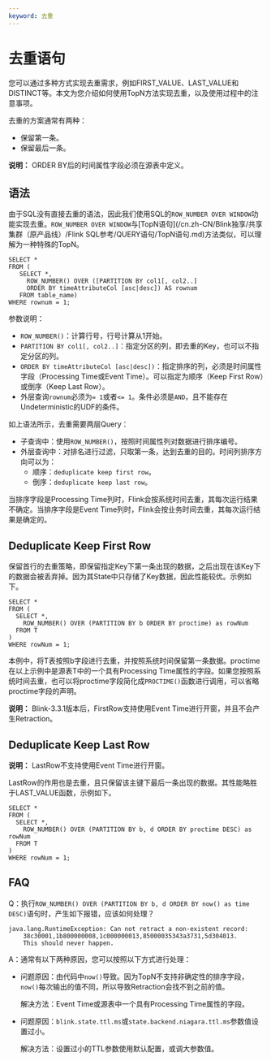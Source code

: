 ```yaml
---
keyword: 去重
---
```


# 去重语句

您可以通过多种方式实现去重需求，例如FIRST\_VALUE、LAST\_VALUE和DISTINCT等。本文为您介绍如何使用TopN方法实现去重，以及使用过程中的注意事项。

去重的方案通常有两种：

-   保留第一条。
-   保留最后一条。

**说明：** ORDER BY后的时间属性字段必须在源表中定义。

## 语法

由于SQL没有直接去重的语法，因此我们使用SQL的`ROW_NUMBER OVER WINDOW`功能实现去重。`ROW_NUMBER OVER WINDOW`与[TopN语句](/cn.zh-CN/Blink独享/共享集群（原产品线）/Flink SQL参考/QUERY语句/TopN语句.md)方法类似，可以理解为一种特殊的TopN。

```
SELECT *
FROM (
   SELECT *,
     ROW_NUMBER() OVER ([PARTITION BY col1[, col2..]
     ORDER BY timeAttributeCol [asc|desc]) AS rownum
   FROM table_name)
WHERE rownum = 1;
```

参数说明：

-   `ROW_NUMBER()`：计算行号，行号计算从1开始。
-   `PARTITION BY col1[, col2..]`：指定分区的列，即去重的Key，也可以不指定分区的列。
-   `ORDER BY timeAttributeCol [asc|desc])`：指定排序的列，必须是时间属性字段（Processing Time或Event Time）。可以指定为顺序（Keep First Row）或倒序（Keep Last Row）。
-   外层查询`rownum`必须为`= 1`或者`<= 1`。条件必须是`AND`，且不能存在Undeterministic的UDF的条件。

如上语法所示，去重需要两层Query：

-   子查询中：使用`ROW_NUMBER()`，按照时间属性列对数据进行排序编号。
-   外层查询中：对排名进行过滤，只取第一条，达到去重的目的。时间列排序方向可以为：
    -   顺序：`deduplicate keep first row`。
    -   倒序：`deduplicate keep last row`。

当排序字段是Processing Time列时，Flink会按系统时间去重，其每次运行结果不确定。当排序字段是Event Time列时，Flink会按业务时间去重，其每次运行结果是确定的。

## Deduplicate Keep First Row

保留首行的去重策略，即保留指定Key下第一条出现的数据，之后出现在该Key下的数据会被丢弃掉。因为其State中只存储了Key数据，因此性能较优。示例如下。

```
SELECT *
FROM (
  SELECT *,
    ROW_NUMBER() OVER (PARTITION BY b ORDER BY proctime) as rowNum
  FROM T
)
WHERE rowNum = 1;
```

本例中，将T表按照b字段进行去重，并按照系统时间保留第一条数据。proctime在以上示例中是源表T中的一个具有Processing Time属性的字段。如果您按照系统时间去重，也可以将proctime字段简化成`PROCTIME()`函数进行调用，可以省略proctime字段的声明。

**说明：** Blink-3.3.1版本后，FirstRow支持使用Event Time进行开窗，并且不会产生Retraction。

## Deduplicate Keep Last Row

**说明：** LastRow不支持使用Event Time进行开窗。

LastRow的作用也是去重，且只保留该主键下最后一条出现的数据。其性能略胜于LAST\_VALUE函数，示例如下。

```
SELECT *
FROM (
  SELECT *,
    ROW_NUMBER() OVER (PARTITION BY b, d ORDER BY proctime DESC) as rowNum
  FROM T
)
WHERE rowNum = 1;
```

## FAQ

Q：执行`ROW_NUMBER() OVER (PARTITION BY b, d ORDER BY now() as time DESC)`语句时，产生如下报错，应该如何处理？

```
java.lang.RuntimeException: Can not retract a non-existent record:
    38c30001,1b800000008,1c000000013,85000035343a3731,5d304013.
    This should never happen.
```

A：通常有以下两种原因，您可以按照以下方式进行处理：

-   问题原因：由代码中`now()`导致。因为TopN不支持非确定性的排序字段，`now()`每次输出的值不同，所以导致Retraction会找不到之前的值。

    解决方法：Event Time或源表中一个具有Processing Time属性的字段。

-   问题原因：`blink.state.ttl.ms`或`state.backend.niagara.ttl.ms`参数值设置过小。

    解决方法：设置过小的TTL参数使用默认配置，或调大参数值。


